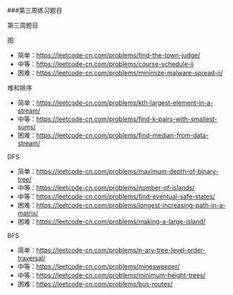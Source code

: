 ###第三周练习题目

第三周题目

图

* 简单：https://leetcode-cn.com/problems/find-the-town-judge/
* 中等：https://leetcode-cn.com/problems/course-schedule-ii
* 困难：https://leetcode-cn.com/problems/minimize-malware-spread-ii/

堆和排序

* 简单：https://leetcode-cn.com/problems/kth-largest-element-in-a-stream/
* 中等：https://leetcode-cn.com/problems/find-k-pairs-with-smallest-sums/
* 困难：https://leetcode-cn.com/problems/find-median-from-data-stream/

DFS

* 简单：https://leetcode-cn.com/problems/maximum-depth-of-binary-tree/
* 中等：https://leetcode-cn.com/problems/number-of-islands/
* 中等：https://leetcode-cn.com/problems/find-eventual-safe-states/
* 困难：https://leetcode-cn.com/problems/longest-increasing-path-in-a-matrix/
* 困难：https://leetcode-cn.com/problems/making-a-large-island/

BFS

* 简单：https://leetcode-cn.com/problems/n-ary-tree-level-order-traversal/
* 中等：https://leetcode-cn.com/problems/minesweeper/
* 中等：https://leetcode-cn.com/problems/minimum-height-trees/
* 困难：https://leetcode-cn.com/problems/bus-routes/
